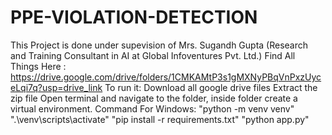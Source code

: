 # PPE-VIOLATION-DETECTION
This Project is done under supevision of Mrs. Sugandh Gupta (Research and Training Consultant in AI at Global Infoventures Pvt. Ltd.)
Find All Things Here : https://drive.google.com/drive/folders/1CMKAMtP3s1gMXNyPBqVnPxzUyceLqi7q?usp=drive_link
To run it:
Download all google drive files
Extract the zip file
Open terminal and navigate to the folder, inside folder create a virtual environment.
Command For Windows: 
"python -m venv venv"
".\venv\scripts\activate"
"pip install -r requirements.txt"
"python app.py"

